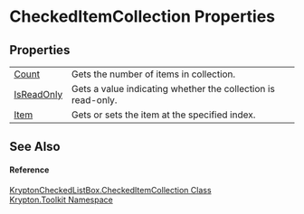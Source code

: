 # CheckedItemCollection Properties




## Properties
<table>
<tr>
<td><a href="c17db030-deba-6d2a-c801-77642a0f4e52.md">Count</a></td>
<td>Gets the number of items in collection.</td></tr>
<tr>
<td><a href="611feb0f-885b-cf98-5ffa-308cda46faf1.md">IsReadOnly</a></td>
<td>Gets a value indicating whether the collection is read-only.</td></tr>
<tr>
<td><a href="11ff0404-9397-2f95-b448-ad88400c88e3.md">Item</a></td>
<td>Gets or sets the item at the specified index.</td></tr>
</table>

## See Also


#### Reference
<a href="eff764bf-666d-759c-a072-96750b33e990.md">KryptonCheckedListBox.CheckedItemCollection Class</a>  
<a href="79d2eac2-21f4-54ff-7552-b20c33c30600.md">Krypton.Toolkit Namespace</a>  

